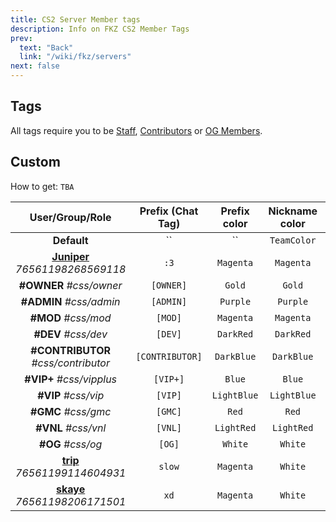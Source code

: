 ```yaml
---
title: CS2 Server Member tags
description: Info on FKZ CS2 Member Tags
prev:
  text: "Back"
  link: "/wiki/fkz/servers"
next: false
---
```


## Tags

All tags require you to be [Staff](/wiki/fkz/staff), [Contributors](/wiki/fkz/donators) or [OG Members](/wiki/fkz/og).

## Custom

How to get: `TBA`

|                                     User/Group/Role                                      | Prefix (Chat Tag) | Prefix color | Nickname color | Message color | Scoreboard Tag  |
| :--------------------------------------------------------------------------------------: | :---------------: | :----------: | :------------: | :-----------: | :-------------: |
|                                       **Default**                                        |        ``         |      ``      |  `TeamColor`   |    `White`    |       ``        |
| **[Juniper](https://steamcommunity.com/profiles/76561198268569118)** _76561198268569118_ |       `:3`        |  `Magenta`   |   `Magenta`    |   `Magenta`   |      `>.<`      |
|                                 **#OWNER** _#css/owner_                                  |     `[OWNER]`     |    `Gold`    |     `Gold`     |    `White`    |    `[OWNER]`    |
|                                 **#ADMIN** _#css/admin_                                  |     `[ADMIN]`     |   `Purple`   |    `Purple`    |    `White`    |    `[ADMIN]`    |
|                                   **#MOD** _#css/mod_                                    |      `[MOD]`      |  `Magenta`   |   `Magenta`    |    `White`    |     `[MOD]`     |
|                                   **#DEV** _#css/dev_                                    |      `[DEV]`      |  `DarkRed`   |   `DarkRed`    |    `White`    |     `[DEV]`     |
|                           **#CONTRIBUTOR** _#css/contributor_                            |  `[CONTRIBUTOR]`  |  `DarkBlue`  |   `DarkBlue`   |    `White`    | `[CONTRIBUTOR]` |
|                                 **#VIP+** _#css/vipplus_                                 |     `[VIP+]`      |    `Blue`    |     `Blue`     |    `White`    |    `[VIP+]`     |
|                                   **#VIP** _#css/vip_                                    |      `[VIP]`      | `LightBlue`  |  `LightBlue`   |    `White`    |     `[VIP]`     |
|                                   **#GMC** _#css/gmc_                                    |      `[GMC]`      |    `Red`     |     `Red`      |    `White`    |     `[GMC]`     |
|                                   **#VNL** _#css/vnl_                                    |      `[VNL]`      |  `LightRed`  |   `LightRed`   |    `White`    |     `[VNL]`     |
|                                    **#OG** _#css/og_                                     |      `[OG]`       |   `White`    |    `White`     |    `White`    |     `[OG]`      |
|  **[trip](https://steamcommunity.com/profiles/76561199114604931)** _76561199114604931_   |      `slow`       |  `Magenta`   |    `White`     |    `White`    |     `slow`      |
|  **[skaye](https://steamcommunity.com/profiles/76561198206171501)** _76561198206171501_  |       `xd`        |  `Magenta`   |    `White`     |    `White`    |      `xd`       |
